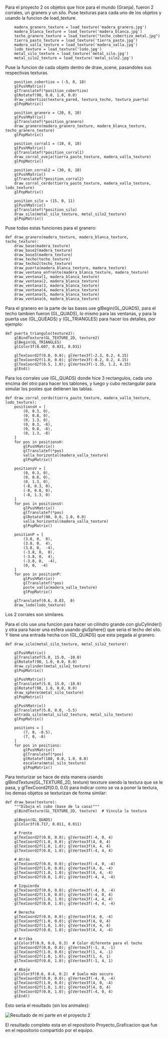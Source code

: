 Para el proyecto 2 os objetos que hice para el mundo (Granja), fueron 2 corrales, un granero y un silo.
Puse texturas para cada uno de los objetos y usando la funcion de load_texture.
~~~
    madera_granero_texture = load_texture('madera_granero.jpg')
    madera_blanca_texture = load_texture('madera_blanca.jpg')
    techo_granero_texture = load_texture("techo_cobertizo_metal.jpg")
    tierra_pasto_texture = load_texture('tierra_pasto.jpg')
    madera_valla_texture = load_texture('madera_valla.jpg')
    lodo_texture = load_texture('lodo.jpg')
    metal_silo_texture = load_texture('metal_silo.jpg')
    metal_silo2_texture = load_texture('metal_silo2.jpg')
~~~

Puse la funcion de cada objeto dentro de draw_scene, pasandoles sus respectivas texturas.
~~~
    position_cobertizo = (-5, 0, 18)
    glPushMatrix()
    glTranslatef(*position_cobertizo)
    glRotatef(90, 0.0, 1.0, 0.0)
    draw_cobertizo(textura_pared, textura_techo, textura_puerta)
    glPopMatrix()
    
    position_granero = (20, 0, 10)
    glPushMatrix()
    glTranslatef(*position_granero)
    draw_granero(madera_granero_texture, madera_blanca_texture, techo_granero_texture)
    glPopMatrix()
    
    position_corral1 = (10, 0, 10)
    glPushMatrix()
    glTranslatef(*position_corral1)
    draw_corral_oveja(tierra_pasto_texture, madera_valla_texture)
    glPopMatrix()
    
    position_corral2 = (30, 0, 10)
    glPushMatrix()
    glTranslatef(*position_corral2)
    draw_corral_cerdo(tierra_pasto_texture, madera_valla_texture, lodo_texture)
    glPopMatrix()
    
    position_silo = (15, 0, 11)
    glPushMatrix()
    glTranslatef(*position_silo)
    draw_silo(metal_silo_texture, metal_silo2_texture)
    glPopMatrix()
~~~

Puse todas estas funciones para el granero:
~~~
def draw_granero(madera_texture, madera_blanca_texture, techo_texture):
    draw_base(madera_texture)
    draw_base2(madera_texture)
    draw_base3(madera_texture)
    draw_techo(techo_texture)
    draw_techo2(techo_texture)
    draw_puerta(madera_blanca_texture, madera_texture)    
    draw_ventana_enfrente(madera_blanca_texture, madera_texture)
    draw_ventana(1, madera_blanca_texture)
    draw_ventana(2, madera_blanca_texture)
    draw_ventana(3, madera_blanca_texture)
    draw_ventana(4, madera_blanca_texture)
    draw_ventana(5, madera_blanca_texture)
    draw_ventana(6, madera_blanca_texture)
~~~

Para el granero en la parte de las bases use glBegin(GL_QUADS), para el techo tambien fueron (GL_QUADS), lo mismo para las ventanas, y para la puerta use (GL_QUEADS) y (GL_TRIANGLES) para hacer los detalles, por ejemplo:
~~~
def puerta_triangulo(texture2):    
    glBindTexture(GL_TEXTURE_2D, texture2)
    glBegin(GL_TRIANGLES)
    glColor3f(0.607, 0.031, 0.031)    
    
    glTexCoord2f(0.0, 0.0); glVertex3f(-2.3, 0.2, 4.15)
    glTexCoord2f(1.0, 0.0); glVertex3f(-0.2, 0.2, 4.15)
    glTexCoord2f(0.5, 1.0); glVertex3f(-1.35, 1.2, 4.15)
    glEnd()
~~~

Para los corrales use (GL_QUADS) donde hice 3 rectangulos, cada uno encima del otro para hacer los tablones, y luego y cubo rectangular para simular los postes que detienen las tablas.
~~~
def draw_corral_cerdo(tierra_pasto_texture, madera_valla_texture, lodo_texture):
    positionsH = [
        (0, 0.3, 0),
        (0, 0.8, 0),
        (0, 1.3, 0),
        (0, 0.3, -8),
        (0, 0.8, -8),
        (0, 1.3, -8)
    ]
    for pos in positionsH:
        glPushMatrix()
        glTranslatef(*pos)
        valla_horizontal(madera_valla_texture)
        glPopMatrix()

    positionsV = [
        (0, 0.3, 0),
        (0, 0.8, 0),
        (0, 1.3, 0),
        (-8, 0.3, 0),
        (-8, 0.8, 0),
        (-8, 1.3, 0)
    ]
    for pos in positionsV:
        glPushMatrix()
        glTranslatef(*pos)
        glRotatef(90, 0.0, 1.0, 0.0)
        valla_horizontal(madera_valla_texture)
        glPopMatrix()
        
    positionP = [
        (3.8, 0,  0),
        (3.8, 0,  4),
        (3.8, 0,  -4),
        (-3.8, 0,  0),
        (-3.8, 0,  4),
        (-3.8, 0,  -4),
        (0, 0,  -4)
    ]
    for pos in positionP:
        glPushMatrix()
        glTranslatef(*pos)   
        poste_valla(madera_valla_texture)
        glPopMatrix()
    
    glTranslatef(0.6, 0.03,  0)   
    draw_lodo(lodo_texture)
~~~
Los 2 corrales son similares.

Para el cilo use una funcion para hacer un cilindro grande con gluCylinder() y otra para hacer una esfera usando gluSphere() que seria el techo del silo. Y tiene una entrada hecha con (GL_QUADS) que esta pegada al granero.
~~~
def draw_silo(metal_silo_texture, metal_silo2_texture):
    
    glPushMatrix()
    glTranslatef(5.0, 15.0, -10.0)
    glRotatef(90, 1.0, 0.0, 0.0)
    draw_cylinder(metal_silo2_texture)
    glPopMatrix()
    
    glPushMatrix()
    glTranslatef(5.0, 15.0, -10.0)
    glRotatef(90, 1.0, 0.0, 0.0)
    draw_sphere(metal_silo_texture)
    glPopMatrix()
    
    glPushMatrix()
    glTranslatef(5.0, 0.0, -5.5)
    entrada_silo(metal_silo2_texture, metal_silo_texture)
    glPopMatrix()
    
    positions = [
        (7, 0, -8.5),
        (7, 0, -8)
    ]
    for pos in positions:
        glPushMatrix()
        glTranslatef(*pos)
        glRotatef(180, 0.0, 1.0, 0.0)
        escalera(metal_silo_texture)
        glPopMatrix()
~~~

Para texturizar se hace de esta manera usando glBindTexture(GL_TEXTURE_2D, texture) texxture siendo la textura que se le pasa, y glTexCoord2f(0.0, 0.0) para indicar como se va a poner la textura, los demas objetos se texturizan de forma similar:
~~~
def draw_base(texture):
    """Dibuja el cubo (base de la casa)"""
    glBindTexture(GL_TEXTURE_2D, texture)  # Vincula la textura

    glBegin(GL_QUADS)
    glColor3f(0.717, 0.011, 0.011)  

    # Frente
    glTexCoord2f(0.0, 0.0); glVertex3f(-4, 0, 4)
    glTexCoord2f(1.0, 0.0); glVertex3f(4, 0, 4)
    glTexCoord2f(1.0, 1.0); glVertex3f(4, 4, 4)
    glTexCoord2f(0.0, 1.0); glVertex3f(-4, 4, 4)

    # Atrás
    glTexCoord2f(0.0, 0.0); glVertex3f(-4, 0, -4)
    glTexCoord2f(1.0, 0.0); glVertex3f(4, 0, -4)
    glTexCoord2f(1.0, 1.0); glVertex3f(4, 4, -4)
    glTexCoord2f(0.0, 1.0); glVertex3f(-4, 4, -4)

    # Izquierda
    glTexCoord2f(0.0, 0.0); glVertex3f(-4, 0, -4)
    glTexCoord2f(1.0, 0.0); glVertex3f(-4, 0, 4)
    glTexCoord2f(1.0, 1.0); glVertex3f(-4, 4, 4)
    glTexCoord2f(0.0, 1.0); glVertex3f(-4, 4, -4)

    # Derecha
    glTexCoord2f(0.0, 0.0); glVertex3f(4, 0, -4)
    glTexCoord2f(1.0, 0.0); glVertex3f(4, 0, 4)
    glTexCoord2f(1.0, 1.0); glVertex3f(4, 4, 4)
    glTexCoord2f(0.0, 1.0); glVertex3f(4, 4, -4)

    # Arriba
    glColor3f(0.9, 0.6, 0.3)  # Color diferente para el techo
    glTexCoord2f(0.0, 0.0); glVertex3f(-1, 4, -1)
    glTexCoord2f(1.0, 0.0); glVertex3f(1, 4, -1)
    glTexCoord2f(1.0, 1.0); glVertex3f(1, 4, 1)
    glTexCoord2f(0.0, 1.0); glVertex3f(-1, 4, 1)

    # Abajo
    glColor3f(0.6, 0.4, 0.2)  # Suelo más oscuro
    glTexCoord2f(0.0, 0.0); glVertex3f(-4, 0, -4)
    glTexCoord2f(1.0, 0.0); glVertex3f(4, 0, -4)
    glTexCoord2f(1.0, 1.0); glVertex3f(4, 0, 4)
    glTexCoord2f(0.0, 1.0); glVertex3f(-4, 0, 4)
    glEnd()
~~~

Esto seria el resultado (sin los animales):

![Resultado de mi parte en el proyecto 2](https://github.com/DavidMB4/Graficacion/blob/master/Proyecto%202.jpg?raw=true)

El resultado completo esta en el repositorio Proyecto_Graficacion que fue en el repositorio compartido por el equipo.